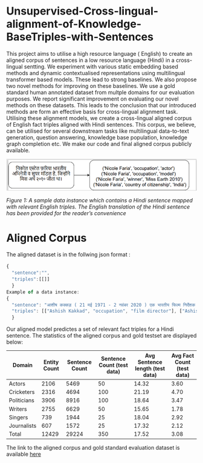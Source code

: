 # Unsupervised-Cross-lingual-alignment-of-Knowledge-BaseTriples-with-Sentences
This project aims to utilise a high resource language ( English) to create an aligned corpus of sentences in a low resource language (Hindi) in a cross-lingual sentting.
We experiment with various static embedding based methods and dynamic contextualised representations using multilingual transformer based models. These lead to strong baselines. We also propose two novel methods for improving on these baselines. We use a gold standard human annotated dataset from multple domains for our evaluation purposes. 
We report significant improvement on evaluating our novel methods on these datasets. This leads to the conclusion that our introduced methods are form an effective basis for cross-lingual alignment task. 
Utilising these alignment models, we create a cross-lingual aligned corpus of English fact triples aligned with Hindi sentences. This corpus, we believe, can be utilised for several downstream tasks like multilingual data-to-text generation, question answering, knowledge base population, knowledge graph completion etc.
We make our code and final aligned corpus publicly available. 

![capture](./images/Capture.PNG?raw=true "Title")

*Figure 1: A sample data instance which contains a Hindi
sentence mapped with relevant English triples. The English
translation of the Hindi sentence has been provided for the
reader’s convenience*
# Aligned Corpus
The aligned dataset is in the follwing json format :
```javascript
{
  "sentence":"",
  "triples":[[]]
  }
Example of a data instance: 
{
  "sentence": "आशीष कक्कड़ ( 21 मई 1971 - 2 नवंबर 2020 ) एक भारतीय फिल्म निर्देशक , लेखक , अभिनेता और आवाज कलाकार थे ।",
  "triples": [["Ashish Kakkad", "occupation", "film director"], ["Ashish Kakkad", "occupation", "actor"], ["Ashish Kakkad", "occupation", "screenwriter"], ["Ashish Kakkad", "occupation", "artist"], ["Ashish Kakkad", "country of citizenship", "India"]]
  }
```

Our aligned model predictes a set of relevant fact triples for a Hindi sentence. The statistics of the aligned corpus and gold testset are displayed below:

Domain  | Entity Count  |  Sentence Count  | Sentence Count (test data)  | Avg Sentence length (test data) |  Avg Fact Count (test data)|
------------- | ------------- | ------------- | ------------- | ------------- | ------------- |
Actors  | 2106  | 5469  | 50  | 14.32  | 3.60  |
Cricketers  | 2316  | 4694  | 100  | 21.19  | 4.70  |
Politicians  | 3906  | 8916  | 100  | 18.64  | 3.47  |
Writers  | 2755  | 6629  | 50  | 15.65  | 1.78  |
Singers  | 739  | 1944  | 25  | 18.04  | 2.92  |
Journalists  | 607  | 1572  | 25  | 17.32  | 2.12  |
Total  | 12429  | 29224  | 350  | 17.52  | 3.08  |

The link to the aligned corpus and gold standard evaluation dataset is available [here](dataset) 
